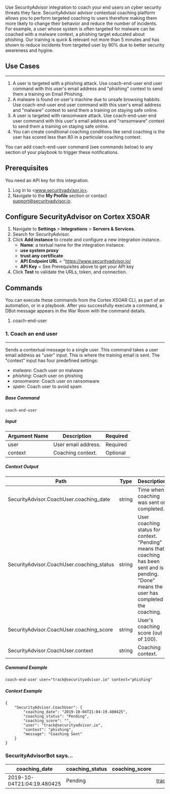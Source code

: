 Use SecurityAdvisor integration to coach your end users on cyber security threats they face.
SecurityAdvisor advisor contextual coaching platform allows you to perform targeted coaching to users therefore making them more likely to change their behavior and reduce the number of incidents.
For example, a user whose system is often targeted for malware can be coached with a malware context, a phishing target educated about phishing.
Our training is quick & relevant not more than 5 minutes and has shown to reduce incidents from targeted user by 90% due to better security awareness and hygine.

## Use Cases

---

1. A user is targeted with a phishing attack. Use coach-end-user end user command with this user's email address and "phishing" context to send them a training on Email Phishing.
2. A malware is found on user's machine due to unsafe browsing habbits. Use coach-end-user end user command with this user's email address and "malware" context to send them a training on staying safe online.
3. A user is targeted with ransomware attack. Use coach-end-user end user command with this user's email address and "ransomware" context to send them a training on staying safe online.
4. You can create conditional coaching conditions like send coaching is the user has scored less than 80 in a particular coaching context.

You can add coach-end-user command (see commands below) to any section of your playbook to trigger these notifications.

## Prerequisites

You need an API key for this integration.

1. Log in to <www.securityadvisor.io>.
2. Navigate to the __My Profile__ section or contact <support@securityadvisor.io>.

## Configure SecurityAdvisor on Cortex XSOAR

1. Navigate to __Settings__ > __Integrations__ > __Servers & Services__.
2. Search for SecurityAdvisor.
3. Click __Add instance__ to create and configure a new integration instance.
    * __Name__: a textual name for the integration instance.
    * __use system proxy__
    * __trust any certificate__
    * __API Endpoint URL__ = "<https://www.securityadvisor.io/>
    * __API Key__ = See Prerequisites above to get your API key
4. Click __Test__ to validate the URLs, token, and connection.

## Commands

You can execute these commands from the Cortex XSOAR CLI, as part of an automation, or in a playbook.
After you successfully execute a command, a DBot message appears in the War Room with the command details.

1. coach-end-user

### 1. Coach an end user

---
Sends a contextual message to a single user. This command takes a user email address as "user" input. This is where the training email is sent.
The "context" input has four predefined settings:

* _malware_: Coach user on malware
* _phishing_: Coach user on phishing
* _ransomware_: Coach user on ransomware
* _spam_: Coach user to avoid spam

##### Base Command

`coach-end-user`

##### Input

| __Argument Name__ | __Description__ | __Required__ |
| --- | --- | --- |
| user | User email address. | Required | 
| context | Coaching context. | Optional | 


##### Context Output

| __Path__ | __Type__ | __Description__ |
| --- | --- | --- |
| SecurityAdvisor.CoachUser.coaching_date | string | Time when coaching was sent or completed. | 
| SecurityAdvisor.CoachUser.coaching_status | string | User coaching status for context. "Pending" means that coaching has been sent and is pending. "Done" means the user has completed the coaching. | 
| SecurityAdvisor.CoachUser.coaching_score | string | User's coaching score (out of 100). | 
| SecurityAdvisor.CoachUser.context | string | Coaching context. | 

##### Command Example

```coach-end-user user="track@securityadvisor.io" context="phishing"```

##### Context Example

```
{
    "SecurityAdvisor.CoachUser": {
        "coaching_date": "2019-10-04T21:04:19.480425", 
        "coaching_status": "Pending", 
        "coaching_score": "", 
        "user": "track@securityadvisor.io", 
        "context": "phishing", 
        "message": "Coaching Sent"
    }
}
```

### SecurityAdvisorBot says...

|coaching_date|coaching_status|coaching_score|user|context|message|
|---|---|---|---|---|---|
|2019-10-04T21:04:19.480425|Pending||<track@securityadvisor.io>|phishing|Coaching Sent|
